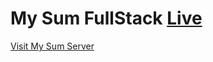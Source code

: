 # My Sum FullStack [Live](https://my-sum-server.vercel.app/)

[Visit My Sum Server](https://my-sum-server.vercel.app/)



